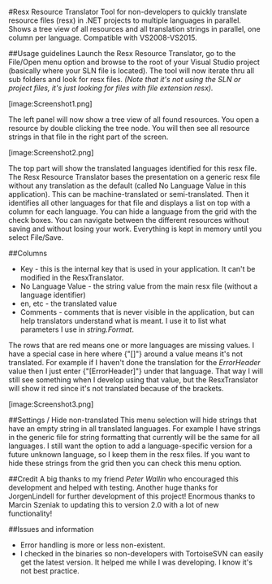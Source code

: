 #Resx Resource Translator
Tool for non-developers to quickly translate resource files (resx) in .NET projects to multiple languages in parallel. Shows a tree view of all resources and all translation strings in parallel, one column per language. Compatible with VS2008-VS2015.


##Usage guidelines
Launch the Resx Resource Translator, go to the File/Open menu option and browse to the root of your Visual Studio project (basically where your SLN file is located). The tool will now iterate thru all sub folders and look for resx files. _(Note that it's not using the SLN or project files, it's just looking for files with file extension resx)._

[image:Screenshot1.png]

The left panel will now show a tree view of all found resources. You open a resource by double clicking the tree node. You will then see all resource strings in that file in the right part of the screen.

[image:Screenshot2.png]

The top part will show the translated languages identified for this resx file. The Resx Resource Translator bases the presentation on a generic resx file without any translation as the default (called No Language Value in this application). This can be machine-translated or semi-translated. Then it identifies all other languages for that file and displays a list on top with a column for each language. You can hide a language from the grid with the check boxes.
You can navigate between the different resources without saving and without losing your work. Everything is kept in memory until you select File/Save.

##Columns
* Key - this is the internal key that is used in your application. It can't be modified in the ResxTranslator.
* No Language Value - the string value from the main resx file (without a language identifier)
* en, etc - the translated value
* Comments - comments that is never visible in the application, but can help translators understand what is meant. I use it to list what parameters I use in _string.Format_.

The rows that are red means one or more languages are missing values. I have a special case in here where {"[]"} around a value means it's not translated. For example if I haven't done the translation for the _ErrorHeader_ value then I just enter {"[ErrorHeader]"} under that language. That way I will still see something when I develop using that value, but the ResxTranslator will show it red since it's not translated because of the brackets.

[image:Screenshot3.png]


##Settings / Hide non-translated
This menu selection will hide strings that have an empty string in all translated languages. For example I have strings in the generic file for string formatting that currently will be the same for all languages. I still want the option to add a language-specific version for a future unknown language, so I keep them in the resx files. If you want to hide these strings from the grid then you can check this menu option.


##Credit
A big thanks to my friend _Peter Wallin_ who encouraged this development and helped with testing.
Another huge thanks for JorgenLindell for further development of this project!
Enormous thanks to Marcin Szeniak to updating this to version 2.0 with a lot of new functionality!

##Issues and information
* Error handling is more or less non-existent.
* I checked in the binaries so non-developers with TortoiseSVN can easily get the latest version. It helped me while I was developing. I know it's not best practice.
